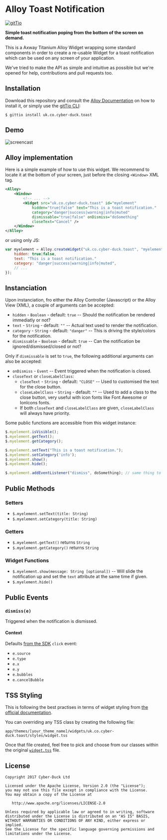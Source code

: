 # Alloy Toast Notification

[![gitTio](http://gitt.io/badge.svg)](http://gitt.io/component/uk.co.cyber-duck.toast)

**Simple toast notification poping from the bottom of the screen on demand.**

This is a Axway Titanium Alloy Widget wrapping some standard components in order to create a
re-usable Widget for a toast notification which can be used on any screen of your application.

We've tried to make the API as simple and intuitive as possible but we're opened for
help, contributions and pull requests too.

## Installation

Download this repository and consult the [Alloy Documentation](http://docs.appcelerator.com/titanium/latest/#!/guide/Alloy_XML_Markup-section-35621528_AlloyXMLMarkup-ImportingWidgets) on how to install it, or simply use the [gitTio CLI](http://gitt.io/cli):

```
$ gittio install uk.co.cyber-duck.toast
```

## Demo

![screencast](https://cdn-pro.dprcdn.net/files/acc_244709/JQQWxu)

## Alloy implementation

Here is a simple example of how to use this widget.
We recommend to locate it at the bottom of your screen, just before the closing `<Window>` XML tag.

```xml
<Alloy>
    <Window>
        <!-- ... -->
        <Widget src="uk.co.cyber-duck.toast" id="myelement"
            hidden="true|false" text="This is a toast notification."
            category="danger|success|warning|info|muted"
            dismissable="true|false" onDismiss="doSomething"
            closeText="Cancel" />
    </Window>
</Alloy>
```

or using only JS:

```js
var myelement = Alloy.createWidget("uk.co.cyber-duck.toast", "myelement", {
    hidden: true|false,
    text: "This is a toast notification."
    category: "danger|success|warning|info|muted",
    // ...
});
```

## Instanciation

Upon instanciation, fro either the Alloy Controller (Javascript) or the Alloy View (XML), a couple of arguments can be accepted:

* `hidden` - `Boolean` - default: `true` -- Should the notification be rendered immediatly or not?
* `text` - `String` - default: `""` -- Actual text used to render the notification.
* `category` - `String` - default: `"danger"` -- This is driving the style/colors for the notification.
* `dismissable` - `Boolean` - default: `true` -- Can the notification be ignored/dismissed/closed or not?

Only if `dismissable` is set to `true`, the following additional arguments can also be accepted:

* `onDismiss` - `Event` -- Event triggered when the notification is closed.
* `closeText` or `closeLabelClass`:
    * `closeText` - `String` - default: `"CLOSE"` -- Used to customised the text for the close button.
    * `closeLabelClass` - `String` - default: `""` -- Used to add a class to the close button, very useful with icon fonts like Font Awesome or IonIcons fonts.
    * If both `closeText` and `closeLabelClass` are given, `closeLabelClass` will always have priority.

Some public functions are accessible from this widget instance:

```js
$.myelement.isVisible();
$.myelement.getText();
$.myelement.getCategory();

$.myelement.setText("This is a toast notification.");
$.myelement.setCategory('info');
$.myelement.show();
$.myelement.hide();

$.myelement.addEventListener("dismiss", doSomething); // same thing to use "onDismiss" from within the XML view
```

## Public Methods

### Setters

* `$.myelement.setText(title: String)`
* `$.myelement.setCategory(title: String)`

### Getters

* `$.myelement.getText()` returns `String`
* `$.myelement.getCategory()` returns `String`

### Widget Functions

* `$.myelement.show(message: String [optional])` -- Will slide the notification up and set the `text` attribute at the same time if given.
* `$.myelement.hide()`

## Public Events

### `dismiss(e)`

Triggered when the notification is dismissed.

#### Context

Defaults [from the SDK](https://docs.appcelerator.com/platform/latest/#!/api/Titanium.UI.View-event-click) `click` event:

* `e.source`
* `e.type`
* `e.x`
* `e.y`
* `e.bubbles`
* `e.cancelBubble`

## TSS Styling

This is following the best practises in terms of widget styling from [the official documentation](https://docs.appcelerator.com/platform/latest/#!/guide/Alloy_Widgets).

You can overriding any TSS class by creating the following file:

`app/themes/[your_theme_name]/widgets/uk.co.cyber-duck.toast/styles/widget.tss`

Once that file created, feel free to pick and choose from our classes within the original [`widget.tss`](https://github.com/Cyber-Duck/alloy-toast-notification/blob/master/uk.co.cyber-duck.toast/styles/widget.tss) file.

## License

```
Copyright 2017 Cyber-Duck Ltd

Licensed under the Apache License, Version 2.0 (the "License");
you may not use this file except in compliance with the License.
You may obtain a copy of the License at

   http://www.apache.org/licenses/LICENSE-2.0

Unless required by applicable law or agreed to in writing, software
distributed under the License is distributed on an "AS IS" BASIS,
WITHOUT WARRANTIES OR CONDITIONS OF ANY KIND, either express or implied.
See the License for the specific language governing permissions and
limitations under the License.
```
